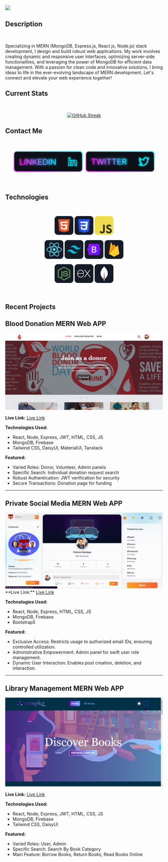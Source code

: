 <a href="https://www.facebook.com/mirhussainmurtaza/">
<img src="https://github.com/TrishonBaidaya7399/TrishonBaidaya7399/blob/main/Github%20Banner.png?raw=true" />
</a>

## Description

<br />
<p align="left">
  Specializing in MERN (MongoDB, Express.js, React.js, Node.js) stack development, I design and build robust web applications. My work involves creating dynamic and responsive user interfaces, optimizing server-side functionalities, and leveraging the power of MongoDB for efficient data management. With a passion for clean code and innovative solutions, I bring ideas to life in the ever-evolving landscape of MERN development. Let's connect and elevate your web experience together!
</p>

## Current Stats

<br />
<p align="center">
  <a href="https://git.io/streak-stats"><img src="https://github-readme-streak-stats.herokuapp.com?user=TrishonBaidaya7399&theme=tokyonight&date_format=j%20M%5B%20Y%5D&mode=weekly" alt="GitHub Streak" /></a>
</p>

## Contact Me

<br />

[<p align="center"><img height="75" src="https://github.com/TrishonBaidaya7399/TrishonBaidaya7399/blob/main/Linkedin.png?raw=true">](https://www.linkedin.com/in/trishon-baidaya-shontu/)[<img height="75" src="https://github.com/TrishonBaidaya7399/TrishonBaidaya7399/blob/main/Twitter.png?raw=true"> </p>](https://twitter.com/BaidayaShontu)

<br />

## Technologies

<br>
<p align="center">
<img src="https://github.com/TrishonBaidaya7399/TrishonBaidaya7399/blob/main/HTML.png?raw=true"/>
<img src="https://github.com/TrishonBaidaya7399/TrishonBaidaya7399/blob/main/css.png?raw=true"/>
<img src="https://github.com/TrishonBaidaya7399/TrishonBaidaya7399/blob/main/JavaScript.png?raw=true"/>

</p>
<p align="center">
<img src="https://github.com/TrishonBaidaya7399/TrishonBaidaya7399/blob/main/react.png?raw=true"/>
<img src="https://github.com/TrishonBaidaya7399/TrishonBaidaya7399/blob/main/tailwind.png?raw=true"/>
<img src="https://github.com/TrishonBaidaya7399/TrishonBaidaya7399/blob/main/Bootsrap.png?raw=true"/>
<img src="https://github.com/TrishonBaidaya7399/TrishonBaidaya7399/blob/main/firebase.png?raw=true"/>
</p>
<p align="center">
<img src="https://github.com/TrishonBaidaya7399/TrishonBaidaya7399/blob/main/node.png?raw=true"/>
<img src="https://github.com/TrishonBaidaya7399/TrishonBaidaya7399/blob/main/express.png?raw=true"/>
<img src="https://github.com/TrishonBaidaya7399/TrishonBaidaya7399/blob/main/mongo.png?raw=true"/>
</p><br/>

## Recent Projects

## Blood Donation MERN Web APP

<a href="https://bldonors.web.app/">
  <img src="https://github.com/TrishonBaidaya7399/TrishonBaidaya7399/blob/main/bldonors%20banner.jpg?raw=true" />
</a>

**Live Link:**
<a href="https://bldonors.web.app/">Live Link</a>

**Technologies Used:**
- React, Node, Express, JWT, HTML, CSS, JS
- MongoDB, Firebase
- Tailwind CSS, DaisyUI, MaterialUI, Tanstack

**Featured:**
- Varied Roles: Donor, Volunteer, Admin panels
- Specific Search: Individual donation request search
- Robust Authentication: JWT verification for security
- Secure Transactions: Donation page for funding

---

## Private Social Media MERN Web APP

<a href="https://terii-media.netlify.app/">
  <img src="https://github.com/TrishonBaidaya7399/TrishonBaidaya7399/blob/main/terii%20banner.jpg?raw=true" />
</a>
**Live Link:**
<a href="https://terii-media.netlify.app/">Live Link</a>

**Technologies Used:**
- React, Node, Express, HTML, CSS, JS
- MongoDB, Firebase
- Bootstrap5

**Featured:**
- Exclusive Access: Restricts usage to authorized email IDs, ensuring controlled utilization.
- Administrative Empowerment: Admin panel for swift user role management.
- Dynamic User Interaction: Enables post creation, deletion, and interaction.

---

## Library Management MERN Web APP

<a href="https://book-shelf-library-management.web.app/">
  <img src="https://github.com/TrishonBaidaya7399/TrishonBaidaya7399/blob/main/bookshelf%20banner.jpg?raw=true" />
</a>

**Live Link:**
<a href="https://book-shelf-library-management.web.app/">Live Link</a>

**Technologies Used:**
- React, Node, Express, JWT, HTML, CSS, JS
- MongoDB, Firebase
- Tailwind CSS, DaisyUI

**Featured:**
- Varied Roles: User, Admin
- Specific Search: Search By Book Category
- Main Feature: Borrow Books, Return Books, Read Books Online


<br />

